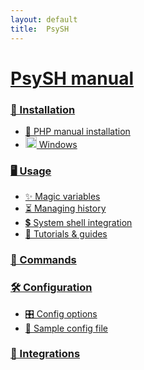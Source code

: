 ```yaml
---
layout: default
title:  PsySH
---
```

<a id="configure"></a>
<a class="section-head" id="docs"></a>

# [PsySH manual](https://github.com/bobthecow/psysh/wiki/Home)

### [💾 Installation](https://github.com/bobthecow/psysh/wiki/Installation)
 * [📕 PHP manual installation](https://github.com/bobthecow/psysh/wiki/PHP-manual)
 * <a href="https://github.com/bobthecow/psysh/wiki/Windows"><img src="https://user-images.githubusercontent.com/53660/40878809-407e8368-664b-11e8-8455-f11602c41dfe.png" width="18"> Windows</a>

### [🖥 Usage](https://github.com/bobthecow/psysh/wiki/Usage)
 * [✨ Magic variables](https://github.com/bobthecow/psysh/wiki/Magic-variables)
 * [⏳ Managing history](https://github.com/bobthecow/psysh/wiki/History)
 * [💲 System shell integration](https://github.com/bobthecow/psysh/wiki/Shell-integration)
 * [🎥 Tutorials & guides](https://github.com/bobthecow/psysh/wiki/Tutorials)

### [📢 Commands](https://github.com/bobthecow/psysh/wiki/Commands)

### [🛠 Configuration](https://github.com/bobthecow/psysh/wiki/Configuration)
 * [🎛 Config options](https://github.com/bobthecow/psysh/wiki/Config-options)
 * [📄 Sample config file](https://github.com/bobthecow/psysh/wiki/Sample-config)

### [🔌 Integrations](https://github.com/bobthecow/psysh/wiki/Integrations)
